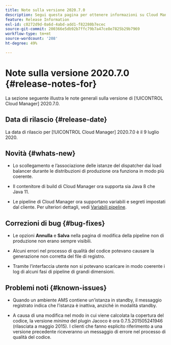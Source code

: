 ```yaml
---
title: Note sulla versione 2020.7.0
description: Segui questa pagina per ottenere informazioni su Cloud Manager 2020.7.0.
feature: Release Information
exl-id: c0272d9d-0a6d-4abd-add1-f82280b7ecec
source-git-commit: 200366e5db92b7ffc79b7a47ce8e7825b29b7969
workflow-type: tm+mt
source-wordcount: '208'
ht-degree: 49%

---
```


# Note sulla versione 2020.7.0 {#release-notes-for}

La sezione seguente illustra le note generali sulla versione di [!UICONTROL Cloud Manager] 2020.7.0.

## Data di rilascio {#release-date}

La data di rilascio per [!UICONTROL Cloud Manager] 2020.7.0 è il 9 luglio 2020.

## Novità {#whats-new}

* Lo scollegamento e l’associazione delle istanze del dispatcher dai load balancer durante le distribuzioni di produzione ora funziona in modo più coerente.

* Il contenitore di build di Cloud Manager ora supporta sia Java 8 che Java 11.

* Le pipeline di Cloud Manager ora supportano variabili e segreti impostati dal cliente. Per ulteriori dettagli, vedi [Variabili pipeline](/help/getting-started/build-environment.md#pipeline-variables).

## Correzioni di bug {#bug-fixes}

* Le opzioni **Annulla** e **Salva** nella pagina di modifica della pipeline non di produzione non erano sempre visibili.

* Alcuni errori nel processo di qualità del codice potevano causare la generazione non corretta del file di registro.

* Tramite l’interfaccia utente non si potevano scaricare in modo coerente i log di alcuni fasi di pipeline di grandi dimensioni.

## Problemi noti {#known-issues}

* Quando un ambiente AMS contiene un’istanza in standby, il messaggio registrato indica che l’istanza è inattiva, anziché in modalità standby.

* A causa di una modifica nel modo in cui viene calcolata la copertura del codice, la versione _minima_ del plugin Jacoco è ora 0.7.5.201505241946 (rilasciata a maggio 2015). I clienti che fanno esplicito riferimento a una versione precedente riceveranno un messaggio di errore nel processo di qualità del codice.
